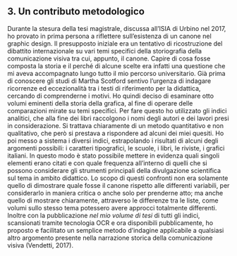 ## 3. Un contributo metodologico

Durante la stesura della tesi magistrale, discussa all’ISIA di Urbino nel 2017, ho provato in prima persona a riflettere sull’esistenza di un canone nel graphic design. Il presupposto iniziale era un tentativo di ricostruzione del dibattito internazionale su vari temi specifici della storiografia della comunicazione visiva tra cui, appunto, il canone. Capire di cosa fosse composta la storia e il perché di alcune scelte era infatti una questione che mi aveva accompagnato lungo tutto il mio percorso universitario. Già prima di conoscere gli studi di Martha Scotford sentivo l’urgenza di indagare ricorrenze ed eccezionalità tra i testi di riferimento per la didattica, cercando di comprenderne i motivi.
Ho quindi deciso di esaminare otto volumi eminenti della storia della grafica, al fine di operare delle comparazioni mirate su temi specifici. Per fare questo ho utilizzato gli indici analitici, che alla fine dei libri raccolgono i nomi degli autori e dei lavori presi in considerazione. Si trattava chiaramente di un metodo quantitativo e non qualitativo, che però si prestava a rispondere ad alcuni dei miei quesiti. Ho poi messo a sistema i diversi indici, estrapolando i risultati di alcuni degli argomenti possibili: i caratteri tipografici, le scuole, i libri, le riviste, i grafici italiani. In questo modo è stato possibile mettere in evidenza quali singoli elementi erano citati e con quale frequenza all’interno di quelli che si possono considerare gli strumenti principali della divulgazione scientifica sul tema in ambito didattico.
Lo scopo di questi confronti non era solamente quello di dimostrare quale fosse il canone rispetto alle differenti variabili, per considerarlo in maniera critica o anche solo per prenderne atto; ma anche quello di mostrare chiaramente, attraverso le differenze tra le liste, come volumi sullo stesso tema potessero avere approcci totalmente differenti. Inoltre con la pubblicazione _nel mio volume di tesi_ di tutti gli indici, scansionati tramite tecnologia OCR e ora disponibili pubblicamente, ho proposto e facilitato un semplice metodo d’indagine applicabile a qualsiasi altro argomento presente nella narrazione storica della comunicazione visiva (Vendetti, 2017).